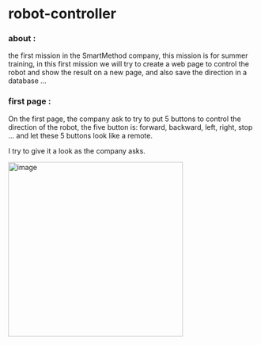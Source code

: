 # robot-controller
### about : 
the first mission in the SmartMethod company, this mission is  for summer training, in this first mission we will try to create a web page to control the robot and show the result on a new page, and also save the direction in a database ... 

### first page :
On the first page, the company ask to  try to put 5 buttons to control the direction of the robot, the five button is: forward, backward, left, right, stop ...
and let these 5 buttons look like a remote.

I try to give it a look as the company asks.

<img width="353" alt="image" src="https://github.com/shahad23abdullah/robot-controloer/assets/139658520/85e94f36-8d46-46a7-8cf7-faa45c7cf972">

